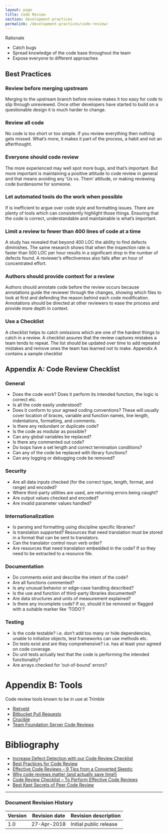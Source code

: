 ```yaml
---
layout: page
title: Code Review
section: development-practices
permalink: /development-practices/code-review/
---
```


Rationale
* Catch bugs
* Spread knowledge of the code base throughout the team
* Expose everyone to different approaches

## Best Practices

### Review before merging upstream
Merging to the upstream branch before review makes it too easy for code to slip through unreviewed. Once other developers have started to build on a questionable design it is much harder to change.

### Review all code
No code is too short or too simple. If you review everything then nothing gets missed. What’s more, it makes it part of the process, a habit and not an afterthought.

### Everyone should code review
The more experienced may well spot more bugs, and that’s important. But more important is maintaining a positive attitude to code review in general and that means avoiding any ‘Us vs. Them’ attitude, or making reviewing code burdensome for someone.

### Let automated tools do the work when possible
If is inefficient to argue over code style and formatting issues. There are plenty of tools which can consistently highlight those things. Ensuring that the code is correct, understandable and maintainable is what’s important.

### Limit a review to fewer than 400 lines of code at a time
A study has revealed that beyond 400 LOC the ability to find defects diminishes. The same research shows that when the inspection rate is faster than 500 LOC per hour results in a significant drop in the number of defects found. A reviewer’s effectiveness also falls after an hour of concentrated effort.

### Authors should provide context for a review
Authors should annotate code before the review occurs because annotations guide the reviewer through the changes, showing which files to look at first and defending the reason behind each code modification. Annotations should be directed at other reviewers to ease the process and provide more depth in context.

### Use a Checklist
A checklist helps to catch omissions which are one of the hardest things to catch in a review. A checklist assures that the review captures mistakes a  team tends to repeat. The list should be updated over time to add repeated mistakes and remove ones the team has learned not to make. Appendix A contains a sample checklist

## Appendix A: Code Review Checklist
### General
* Does the code work? Does it perform its intended function, the logic is correct etc.
* Is all the code easily understood?
* Does it conform to your agreed coding conventions? These will usually cover location of braces, variable and function names, line length, indentations, formatting, and comments.
* Is there any redundant or duplicate code?
* Is the code as modular as possible?
* Can any global variables be replaced?
* Is there any commented out code?
* Do loops have a set length and correct termination conditions?
* Can any of the code be replaced with library functions?
* Can any logging or debugging code be removed?

### Security
* Are all data inputs checked (for the correct type, length, format, and range) and encoded?
* Where third-party utilities are used, are returning errors being caught?
* Are output values checked and encoded?
* Are invalid parameter values handled?

### Internationalization
* Is parsing and formatting using discipline specific libraries?
* Is translation supported? Resources that need translation must be stored in a format that can be sent to translators.
* Can the translator control noun verb order?
* Are resources that need translation embedded in the code? If so they need to be extracted to a resource file.

### Documentation
* Do comments exist and describe the intent of the code?
* Are all functions commented?
* Is any unusual behavior or edge-case handling described?
* Is the use and function of third-party libraries documented?
* Are data structures and units of measurement explained?
* Is there any incomplete code? If so, should it be removed or flagged with a suitable marker like ‘TODO’?

### Testing
* Is the code testable? i.e. don’t add too many or hide dependencies, unable to initialize objects, test frameworks can use methods etc.
* Do tests exist and are they comprehensive? i.e. has at least your agreed on code coverage.
* Do unit tests actually test that the code is performing the intended functionality?
* Are arrays checked for ‘out-of-bound’ errors?

# Appendix B: Tools
Code review tools known to be in use at Trimble

* [Rietveld](https://github.com/rietveld-codereview/rietveld/wiki)
* [Bitbucket Pull Requests](https://confluence.atlassian.com/bitbucketserver0414/using-pull-requests-in-bitbucket-server-895367664.html)
* [Crucible](https://www.atlassian.com/software/crucible)
* [Team Foundation Server Code Reviews](https://docs.microsoft.com/en-us/vsts/tfvc/get-code-reviewed-vs)

# Bibliography
* [Increase Defect Detection with our Code Review Checklist](https://blog.fogcreek.com/increase-defect-detection-with-our-code-review-checklist-example/)
* [Best Practices for Code Review](https://smartbear.com/learn/code-review/best-practices-for-peer-code-review/)
* [Effective Code Reviews – 9 Tips from a Converted Skeptic](https://blog.fogcreek.com/effective-code-reviews-9-tips-from-a-converted-skeptic/)
* [Why code reviews matter (and actually save time!)](https://www.atlassian.com/agile/code-reviews)
* [Code Review Checklist – To Perform Effective Code Reviews](http://www.evoketechnologies.com/blog/code-review-checklist-perform-effective-code-reviews/)
* [Best Kept Secrets of Peer Code Review](https://smartbear.com/SmartBear/media/pdfs/best-kept-secrets-of-peer-code-review.pdf)

---
### Document Revision History

| Version | Revision date | Revision description   |
|---------|---------------|------------------------|
| 1.0     | 27-Apr-2018   | Initial public release |